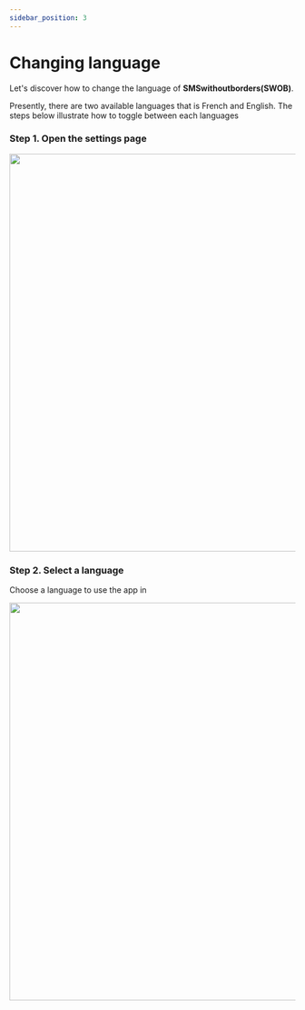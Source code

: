 ```yaml
---
sidebar_position: 3
---
```


# Changing language 

Let's discover how to change the language of  **SMSwithoutborders(SWOB)**.

Presently, there are two available languages that is French and English. The steps below illustrate how to toggle between each languages

### Step 1.  Open the settings page 

<img src="/img/settings .png" height="700" />
 

### Step 2. Select a language 

Choose a language to use the app in 

<img src="/img/language.png" height="700" />



